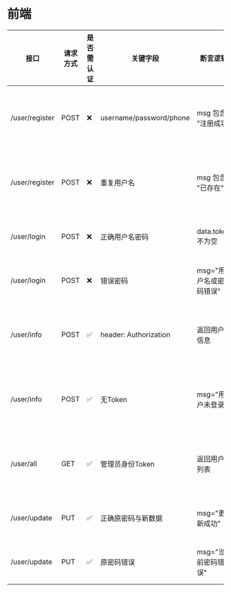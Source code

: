 # 前端

| 接口             | 请求方式 | 是否需认证 | 关键字段                    | 断言逻辑           | 预期响应码 | 说明     |
| -------------- | ---- | ----- | ----------------------- | -------------- | ----- | ------ |
| /user/register | POST | ❌     | username/password/phone | msg 包含 "注册成功"  | 200   | 测试正常注册 |
| /user/register | POST | ❌     | 重复用户名                   | msg 包含 "已存在"   | 200   | 测试注册失败 |
| /user/login    | POST | ❌     | 正确用户名密码                 | data.token 不为空 | 200   | 登录成功   |
| /user/login    | POST | ❌     | 错误密码                    | msg="用户名或密码错误" | 200   | 登录失败   |
| /user/info     | POST | ✅     | header: Authorization   | 返回用户信息         | 200   | 获取当前用户 |
| /user/info     | POST | ✅     | 无Token                  | msg="用户未登录"    | 200   | 失败逻辑测试 |
| /user/all      | GET  | ✅     | 管理员身份Token              | 返回用户列表         | 200   | 获取所有用户 |
| /user/update   | PUT  | ✅     | 正确原密码与新数据               | msg="更新成功"     | 200   | 成功修改   |
| /user/update   | PUT  | ✅     | 原密码错误                   | msg="当前密码错误"   | 200   | 更新失败   |

